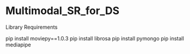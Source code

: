 # Multimodal_SR_for_DS

Library Requirements 

pip install moviepy==1.0.3
pip install librosa
pip install pymongo
pip install mediapipe